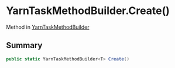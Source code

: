 # YarnTaskMethodBuilder.Create()

Method in [YarnTaskMethodBuilder](/docs/api/csharp/yarn.unity.yarntaskmethodbuilder-2.md)

## Summary



```csharp
public static YarnTaskMethodBuilder<T> Create()
```

